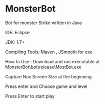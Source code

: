 # MonsterBot
Bot for monster Strike written in Java

IDE: Eclipse 

JDK: 1.7+

Compiling Tools: Maven , JSmooth for exe

How to Use : Download and run executable at MonsterBot\bot\release\MostBot.exe

Capture Nox Screen Size at the beginning

Press enter and Choose game and level 

Press Enter to start play
